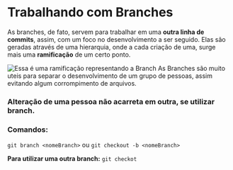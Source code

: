 # Trabalhando com Branches

As branches, de fato, servem para trabalhar em uma **outra linha de commits**, assim, com um foco no desenvolvimento a ser seguido.
Elas são geradas através de uma hierarquia, onde a cada criação de uma, surge mais uma **ramificação** de um certo ponto. 

![Essa é uma ramificação representando a Branch](https://d2v0x26thbzlwf.cloudfront.net/prod/190/img/rId1250rghj58.pqt.png)
As Branches são muito uteis para separar o desenvolvimento de um grupo de pessoas, assim evitando algum corrompimento de arquivos. 
### Alteração de uma pessoa não acarreta em outra, se utilizar branch.

###  Comandos:
`git branch <nomeBranch>`
ou
`git checkout -b <nomeBranch>` 

**Para utilizar uma outra branch:**
`git checkot `

<!--stackedit_data:
eyJoaXN0b3J5IjpbLTg3NTk2NjU3MiwtNDc1Mjg3ODI3LDEzND
U1MDE3Ml19
-->